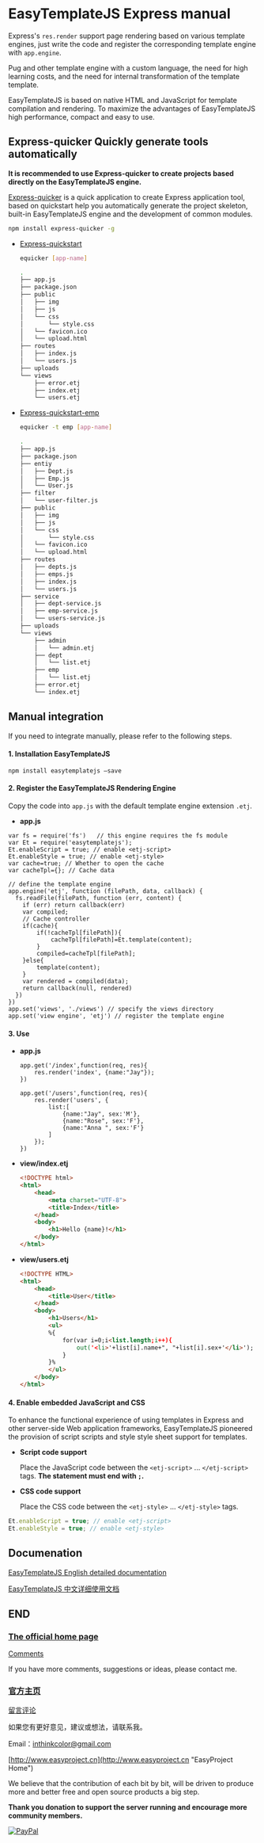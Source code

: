 # EasyTemplateJS Express manual

Express's `res.render` support page rendering based on various template engines, just write the code and register the corresponding template engine with `app.engine`.

Pug and other template engine with a custom language, the need for high learning costs, and the need for internal transformation of the template template.

EasyTemplateJS is based on native HTML and JavaScript for template compilation and rendering. To maximize the advantages of EasyTemplateJS high performance, compact and easy to use.


## Express-quicker Quickly generate tools automatically

**It is recommended to use Express-quicker to create projects based directly on the EasyTemplateJS engine.**

[Express-quicker](https://github.com/ushelp/Express-quicker)
is a quick application to create Express application tool, based on quickstart help you automatically generate the project skeleton, built-in EasyTemplateJS engine and the development of common modules.

```sh
npm install express-quicker -g
```

- [Express-quickstart](https://github.com/ushelp/Express-quickstart)

	```sh
	equicker [app-name]
	```
	
	
	```sh
	.
	├── app.js
	├── package.json
	├── public
	│   ├── img
	│   ├── js
	│   └── css
	│       └── style.css
	│   └── favicon.ico
	│   └── upload.html
	├── routes
	│   ├── index.js
	│   └── users.js
	├── uploads
	└── views
	    ├── error.etj
	    ├── index.etj
	    └── users.etj
	```
- [Express-quickstart-emp](https://github.com/ushelp/Express-quickstart-emp)

	```sh
	equicker -t emp [app-name]
	```
	
	```sh
	.
	├── app.js
	├── package.json
	├── entiy
	│   ├── Dept.js
	│   ├── Emp.js
	│   └── User.js
	├── filter
	│   └── user-filter.js
	├── public
	│   ├── img
	│   ├── js
	│   └── css
	│       └── style.css
	│   └── favicon.ico
	│   └── upload.html
	├── routes
	│   ├── depts.js
	│   ├── emps.js
	│   ├── index.js
	│   └── users.js
	├── service
	│   ├── dept-service.js
	│   ├── emp-service.js
	│   └── users-service.js
	├── uploads
	└── views
		├── admin
		│   └── admin.etj
		├── dept
		│   └── list.etj	
		├── emp
		│   └── list.etj
	    ├── error.etj
	    └── index.etj
	```



## Manual integration

If you need to integrate manually, please refer to the following steps.

#### 1. Installation EasyTemplateJS

```
npm install easytemplatejs –save
```

#### 2. Register the EasyTemplateJS Rendering Engine

Copy the code into `app.js` with the default template engine extension `.etj`.

- **app.js**

```JS
var fs = require('fs')   // this engine requires the fs module
var Et = require('easytemplatejs');
Et.enableScript = true; // enable <etj-script>
Et.enableStyle = true; // enable <etj-style>
var cache=true; // Whether to open the cache
var cacheTpl={}; // Cache data

// define the template engine
app.engine('etj', function (filePath, data, callback) {
  fs.readFile(filePath, function (err, content) {
    if (err) return callback(err)
    var compiled;
    // Cache controller
    if(cache){
	    if(!cacheTpl[filePath]){
	    	cacheTpl[filePath]=Et.template(content);
	    }
	    compiled=cacheTpl[filePath];
    }else{
    	template(content);
    }
    var rendered = compiled(data);
    return callback(null, rendered)
  })
})
app.set('views', './views') // specify the views directory
app.set('view engine', 'etj') // register the template engine
```

#### 3. Use

- **app.js**

	```JS
	app.get('/index',function(req, res){
		res.render('index', {name:"Jay"});
	})
	
	app.get('/users',function(req, res){
		res.render('users', {
			list:[
				{name:"Jay", sex:'M'},
				{name:"Rose", sex:'F'},
				{name:"Anna ", sex:'F'}
			]
		});
	})
	``` 

- **view/index.etj**

	```HTML
	<!DOCTYPE html>
	<html>
		<head>
			<meta charset="UTF-8">
			<title>Index</title>
		</head>
		<body>
			<h1>Hello {name}!</h1>
		</body>
	</html>
	```

- **view/users.etj**

	```HTML
	<!DOCTYPE HTML>
	<html>
		<head>
			<title>User</title>
		</head>
		<body>
			<h1>Users</h1>
			<ul>
			%{
				for(var i=0;i<list.length;i++){
					out('<li>'+list[i].name+", "+list[i].sex+'</li>');	
				}
			}%
			</ul>
		</body>
	</html>
	```
	
	
#### 4. Enable embedded JavaScript and CSS

To enhance the functional experience of using templates in Express and other server-side Web application frameworks, EasyTemplateJS pioneered the provision of script scripts and style style sheet support for templates.

- **Script code support**

	Place the JavaScript code between the `<etj-script>` ... `</etj-script>` tags. **The statement must end with `;`.**
	
- **CSS code support**
		
	Place the CSS code between the `<etj-style>` ... `</etj-style>` tags.


```javascript
Et.enableScript = true; // enable <etj-script>
Et.enableStyle = true; // enable <etj-style>
```

## Documenation

[EasyTemplateJS English detailed documentation](readme_en.md)

[EasyTemplateJS 中文详细使用文档](readme_zh_CN.md)


## END
### [The official home page](http://www.easyproject.cn/easytemplate/en/index.jsp 'The official home page')

[Comments](http://www.easyproject.cn/easytemplate/en/index.jsp#donation 'Comments')

If you have more comments, suggestions or ideas, please contact me.


### [官方主页](http://www.easyproject.cn/easytemplate/zh-cn/index.jsp '官方主页')

[留言评论](http://www.easyproject.cn/easytemplate/zh-cn/index.jsp#donation '留言评论')

如果您有更好意见，建议或想法，请联系我。




Email：<inthinkcolor@gmail.com>

[http://www.easyproject.cn](http://www.easyproject.cn "EasyProject Home")





We believe that the contribution of each bit by bit, will be driven to produce more and better free and open source products a big step.

**Thank you donation to support the server running and encourage more community members.**

[![PayPal](http://www.easyproject.cn/images/paypaldonation5.jpg)](https://www.paypal.me/easyproject/10 "Make payments with PayPal - it's fast, free and secure!")